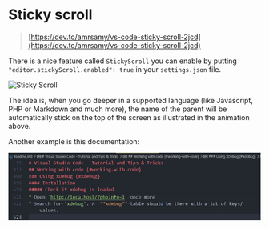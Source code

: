 # Sticky scroll 

> [https://dev.to/amrsamy/vs-code-sticky-scroll-2jcd](https://dev.to/amrsamy/vs-code-sticky-scroll-2jcd)

There is a nice feature called `StickyScroll` you can enable by putting `"editor.stickyScroll.enabled": true` in your `settings.json` file.

![Sticky Scroll](./images/stickyscroll.gif)

The idea is, when you go deeper in a supported language (like Javascript, PHP or Markdown and much more), the name of the parent will be automatically stick on the top of the screen as illustrated in the animation above.

Another example is this documentation:

![Sticky scroll in markdown](./images/sticky_markdown.png)
